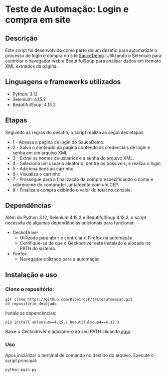 # Teste de Automação: Login e compra em site

## Descrição

Este script foi desenvolvido como parte de um desafio para automatizar o processo de login e compra no site [SauceDemo](https://www.saucedemo.com). Utilizando o Selenium para controlar o navegador web e BeautifulSoup para analisar dados em formato XML extraídos da página.

## Linguagens e frameworks utilizados
- Python: 3.12
- Selenium: 4.15.2
- BeautifulSoup: 4.15.2

## Etapas
Seguindo as regras do desafio, o script realiza as seguintes etapas:

- 1 - Acessa a página de login do SauceDemo.
- 2 - Salva o conteúdo da página contendo as credenciais de login e senha em um arquivo XML.
- 3 - Extrai os nomes de usuários e a senha do arquivo XML.
- 4 - Seleciona um usuário aleatório, dentre os possíveis, e realiza o login.
- 5 - Adiciona itens ao carrinho.
- 6 - Visualiza o carrinho
- 7 - Prossegue para a finalização da compra especificando o nome e sobrenome do comprador juntamente com um CEP.
- 8 - Finaliza a compra exibindo o valor do total no console.

## Dependências
Além do Python 3.12, Selenium 4.15.2 e BeautifulSoup 4.12.3, o script necessita de algumas dependências adicionais para funcionar:
- GeckoDriver
    - Utilizado para abrir e controlar o Firefox na automação.
    - Certifique-se de que o Geckodriver está instalado e alocado no PATH do sistema.
- Firefox
    - Navegador utilizado para a automação
## Instalação e uso

### Clone o repositório:

```
git clone https://github.com/RibeiroLF/testeautomacao.git
cd repositorio_desejado
```
Instale as dependências:
```
pip install selenium==4.15.2 beautifulsoup4==4.12.3
```
Baixe o Geckodriver e adicione-o ao seu PATH clicando [aqui](https://github.com/mozilla/geckodriver/releases).

### Uso

Apos inicializar o terminal de comando no destino do arquivo. Execute o script principal:
```
python main.py
```
